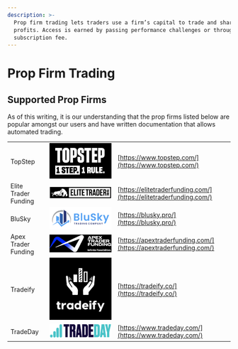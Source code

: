 ```yaml
---
description: >-
  Prop firm trading lets traders use a firm’s capital to trade and share
  profits. Access is earned by passing performance challenges or through a
  subscription fee.
---
```


# Prop Firm Trading

## Supported Prop Firms

As of this writing, it is our understanding that the prop firms listed below are popular amongst our users and have written documentation that allows automated trading.

|                      |                                                                                                      |                                                                    |
| -------------------- | ---------------------------------------------------------------------------------------------------- | ------------------------------------------------------------------ |
| TopStep              | <img src="../.gitbook/assets/Arc 2024-12-31 14.12.01 (1).png" alt="" data-size="original">           | [https://www.topstep.com/](https://www.topstep.com/)               |
| Elite Trader Funding | <img src="../.gitbook/assets/Affinity Designer 2-2024-12-31-141649.png" alt="" data-size="original"> | [https://elitetraderfunding.com/](https://elitetraderfunding.com/) |
| BluSky               | <img src="../.gitbook/assets/Arc-2024-12-31-141734.png" alt="" data-size="original">                 | [https://blusky.pro/](https://blusky.pro/)                         |
| Apex Trader Funding  | <img src="../.gitbook/assets/image (13).png" alt="" data-size="original">                            | [https://apextraderfunding.com/](https://apextraderfunding.com/)   |
| Tradeify             | <img src="../.gitbook/assets/image (14).png" alt="" data-size="original">                            | [https://tradeify.co/](https://tradeify.co/)                       |
| TradeDay             | <img src="../.gitbook/assets/image (15).png" alt="" data-size="original">                            | [https://www.tradeday.com/](https://www.tradeday.com/)             |

